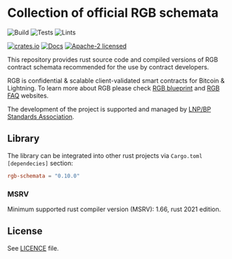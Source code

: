 # Collection of official RGB schemata

![Build](https://github.com/RGB-WG/rgb-schemata/workflows/Build/badge.svg)
![Tests](https://github.com/RGB-WG/rgb-schemata/workflows/Tests/badge.svg)
![Lints](https://github.com/RGB-WG/rgb-schemata/workflows/Lints/badge.svg)

[![crates.io](https://img.shields.io/crates/v/rgb-schemata)](https://crates.io/crates/rgb-schemata)
[![Docs](https://docs.rs/rgb-schemata/badge.svg)](https://docs.rs/rgb-schemata)
[![Apache-2 licensed](https://img.shields.io/crates/l/rgb-schemata)](./LICENSE)

This repository provides rust source code and compiled versions of RGB
contract schemata recommended for the use by contract developers. 

RGB is confidential & scalable client-validated smart contracts for Bitcoin &
Lightning. To learn more about RGB please check [RGB blueprint][Blueprint] and
[RGB FAQ][FAQ] websites.

The development of the project is supported and managed by [LNP/BP Standards
Association][Association].

## Library

The library can be integrated into other rust projects via `Cargo.toml`
`[dependecies]` section:

```toml
rgb-schemata = "0.10.0"
```

### MSRV

Minimum supported rust compiler version (MSRV): 1.66, rust 2021 edition.

## License

See [LICENCE](LICENSE) file.


[LNPBPs]: https://github.com/LNP-BP/LNPBPs
[Association]: https://lnp-bp.org
[Blueprint]: https://rgb.network
[FAQ]: https://rgbfaq.com
[Foundation]: https://github.com/LNP-BP/client_side_validation
[BP]: https://github.com/BP-WG/bp-core
[RGB Std]: https://github.com/RGB-WG/rgb-std
[RGB Node]: https://github.com/RGB-WG/rgb-node
[Max]: https://github.com/dr-orlovsky
[Todd]: https://petertodd.org/
[Zucco]: https://giacomozucco.com/
